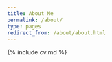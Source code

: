 ```yaml
---
title: About Me
permalink: /about/
type: pages
redirect_from: /about/about.html
---
```


{% include cv.md %}